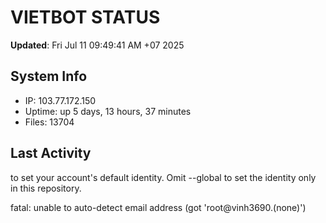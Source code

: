 # VIETBOT STATUS
**Updated**: Fri Jul 11 09:49:41 AM +07 2025

## System Info
- IP: 103.77.172.150
- Uptime: up 5 days, 13 hours, 37 minutes
- Files: 13704

## Last Activity

to set your account's default identity.
Omit --global to set the identity only in this repository.

fatal: unable to auto-detect email address (got 'root@vinh3690.(none)')
